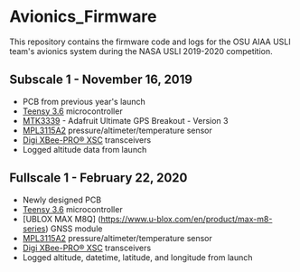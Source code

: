 # Avionics_Firmware
This repository contains the firmware code and logs for the OSU AIAA USLI team's avionics system during the NASA USLI 2019-2020 competition.

## Subscale 1 - November 16, 2019
- PCB from previous year's launch
- [Teensy 3.6](https://www.pjrc.com/store/teensy36.html) microcontroller
- [MTK3339](https://www.adafruit.com/product/746) - Adafruit Ultimate GPS Breakout - Version 3
- [MPL3115A2](https://www.adafruit.com/product/1893) pressure/altimeter/temperature sensor
- [Digi XBee-PRO® XSC](https://www.digi.com/products/embedded-systems/digi-xbee/rf-modules/sub-1-ghz-modules/xbee-pro-xsc) transceivers
- Logged altitude data from launch

## Fullscale 1 - February 22, 2020
- Newly designed PCB
- [Teensy 3.6](https://www.pjrc.com/store/teensy36.html) microcontroller
- [UBLOX MAX M8Q] (https://www.u-blox.com/en/product/max-m8-series) GNSS module
- [MPL3115A2](https://www.adafruit.com/product/1893) pressure/altimeter/temperature sensor
- [Digi XBee-PRO® XSC](https://www.digi.com/products/embedded-systems/digi-xbee/rf-modules/sub-1-ghz-modules/xbee-pro-xsc) transceivers
- Logged altitude, datetime, latitude, and longitude from launch

